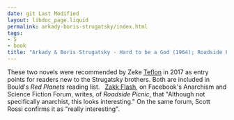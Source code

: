 ```yaml
---
date: git Last Modified
layout: libdoc_page.liquid
permalink: arkady-boris-strugatsky/index.html
tags:
- S
- book
title: "Arkady & Boris Strugatsky - Hard to be a God (1964); Roadside Picnic (1971)"
---
```


These two novels were recommended by Zeke <a href="https://seesharppress.wordpress.com/2017/09/11/review-the-doomed-city-by-arkady-and-boris-strugatsky/"> Teflon</a> in 2017 as entry points for readers new to the Strugatsky brothers.  Both are included in Bould's _Red Planets_  reading list.
  
<a href="https://www.facebook.com/groups/anarchismandsciencefiction/">Zakk Flash</a>,  on Facebook's Anarchism and Science Fiction Forum, writes, of _Roadside  Picnic_, that "Although not  specifically anarchist, this looks interesting." On the same forum, Scott  Rossi confirms it as "really interesting".